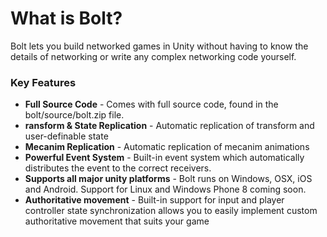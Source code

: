# What is Bolt?

Bolt lets you build networked games in Unity without having to know the details of networking or write any complex networking code yourself. 

### Key Features

* **Full Source Code** - Comes with full source code, found in the bolt/source/bolt.zip file.
* **ransform & State Replication** - Automatic replication of transform and user-definable state
* **Mecanim Replication** - Automatic replication of mecanim animations
* **Powerful Event System** - Built-in event system which automatically distributes the event to the correct receivers.
* **Supports all major unity platforms** - Bolt runs on Windows, OSX, iOS and Android. Support for Linux and Windows Phone 8 coming soon.
* **Authoritative movement** - Built-in support for input and player controller state synchronization allows you to easily implement custom authoritative movement that suits your game